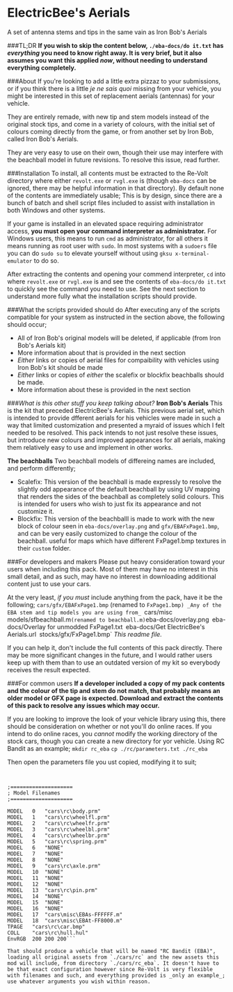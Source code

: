 # ElectricBee's Aerials
A set of antenna stems and tips in the same vain as Iron Bob's Aerials

###TL;DR
**If you wish to skip the content below, `./eba-docs/do it.txt` has _everything_ you need to know right away. It is very brief, but it also assumes you want this applied _now_, without needing to understand everything completely.**

###About
If you're looking to add a little extra pizzaz to your submissions, or if you think there is a little _je ne sais quoi_ missing from your vehicle, you might be interested in this set of replacement aerials (antennas) for your vehicle.

They are entirely remade, with new tip and stem models instead of the original stock tips, and come in a variety of colours, with the initial set of colours coming directly from the game, or from another set by Iron Bob, called Iron Bob's Aerials.

They are very easy to use on their own, though their use may interfere with the beachball model in future revisions. To resolve this issue, read further.

###Installation
To install, all contents must be extracted to the Re-Volt directory where either `revolt.exe` or `rvgl.exe` is (though `eba-docs` can be ignored, there may be helpful information in that directory). By default none of the contents are immediately usable; This is by design, since there are a bunch of batch and shell script files included to assist with installation in both Windows and other systems.

If your game is installed in an elevated space requiring administrator access, **you must open your command interpreter as administrator.** For Windows users, this means to run `cmd` as administrator, for all others it means running as root user with `sudo`. In most systems with a `sudoers` file you can do `sudo su` to elevate yourself without using `gksu x-terminal-emulator` to do so.

After extracting the contents and opening your commend interpreter, `cd` into where `revolt.exe` or `rvgl.exe` is and see the contents of `eba-docs/do it.txt` to quickly see the command you need to use. See the next section to understand more fully what the installation scripts should provide.

###What the scripts provided should do
After executing any of the scripts compatible for your system as instructed in the section above, the following should occur;
* All of Iron Bob's original models will be deleted, if applicable (from Iron Bob's Aerials kit)
 * More information about that is provided in the next section
* _Either_ links or copies of aerial files for compaibility with vehicles using Iron Bob's kit should be made
* _Either_ links or copies of _either_ the scalefix or blockfix beachballs should be made.
 * More information about these is provided in the next section

###_What is this other stuff you keep talking about?_
**Iron Bob's Aerials**
This is the kit that preceded ElectricBee's Aerials. This previous aerial set, which is intended to provide dfferent aerials for his vehicles were made in such a way that limited customization and presented a myraid of issues which I felt needed to be resolved. This pack intends to not just resolve these issues, but introduce new colours and improved appearances for all aerials, making them relatively easy to use and implement in other works.

**The beachballs**
Two beachball models of differeing names are included, and perform differently;
* Scalefix: This version of the beachball is made expressly to resolve the slightly odd appearance of the default beachball by using UV mapping that renders the sides of the beachball as completely solid colours. This is intended for users who wish to just fix its appearance and not customize it.
* Blockfix: This version of the beachballl is made to work with the new block of colour seen in `eba-docs/overlay.png` and `gfx/EBAFxPage1.bmp`, and can be very easily customized to change the colour of the beachball. useful for maps which have different FxPage1.bmp textures in their `custom` folder.

###For developers and makers
Please put heavy consideration toward your users when including this pack. Most of them may have no interest in this small detail, and as such, may have no interest in downloading additional content just to use your cars.

At the very least, _if you must_ include anything from the pack, have it be the following;
`cars/gfx/EBAFxPage1.bmp` (renamed to `FxPage1.bmp)
_Any of the EBA stem and tip models you are using from_ `cars/misc`
`models/sfbeachball.m` (renamed to beachball.m)
`eba-docs/overlay.png`
`eba-docs/Overlay for unmodded FxPage1.txt`
`eba-docs/Get ElectricBee's Aerials.url`
`stocks/gfx/FxPage1.bmp`
_This readme file._

If you can help it, don't include the full contents of this pack directly. There may be more significant changes in the future, and I would rather users keep up with them than to use an outdated version of my kit so everybody receives the result expected.

###For common users
**If a developer included a copy of my pack contents and the colour of the tip and stem do not match, that probably means an older model or GFX page is expected. Download and extract the contents of this pack to resolve any issues which may occur.**

If you are looking to improve the look of your vehicle library using this, there should be consideration on whether or not you'll do online races. If you intend to do online races, you _cannot_ modify the working directory of the stock cars, though you can create a new directory for yor vehicle. Using RC Bandit as an example;
`mkdir rc_eba`
`cp ./rc/parameters.txt ./rc_eba`

Then open the parameters file you ust copied, modifying it to suit;
```Name      	"RC Bandit (EBA)"


;====================
; Model Filenames
;====================

MODEL 	0 	"cars\rc\body.prm"
MODEL 	1 	"cars\rc\wheelfl.prm"
MODEL 	2 	"cars\rc\wheelfr.prm"
MODEL 	3 	"cars\rc\wheelbl.prm"
MODEL 	4 	"cars\rc\wheelbr.prm"
MODEL 	5 	"cars\rc\spring.prm"
MODEL 	6 	"NONE"
MODEL 	7 	"NONE"
MODEL 	8 	"NONE"
MODEL 	9 	"cars\rc\axle.prm"
MODEL 	10 	"NONE"
MODEL 	11 	"NONE"
MODEL 	12 	"NONE"
MODEL 	13 	"cars\rc\pin.prm"
MODEL 	14 	"NONE"
MODEL 	15 	"NONE"
MODEL 	16 	"NONE"
MODEL 	17 	"cars\misc\EBAs-FFFFFF.m"
MODEL 	18 	"cars\misc\EBAt-FF8000.m"
TPAGE 	"cars\rc\car.bmp"
COLL 	"cars\rc\hull.hul"
EnvRGB 	200 200 200```

That should produce a vehicle that will be named "RC Bandit (EBA)", loading all original assets from `./cars/rc` and the new assets this mod will include, from directory `./cars/rc_eba`. It doesn't have to be that exact configuration however since Re-Volt is very flexible with filenames and such, and everything provided is _only an example_; use whatever arguments you wish within reason.